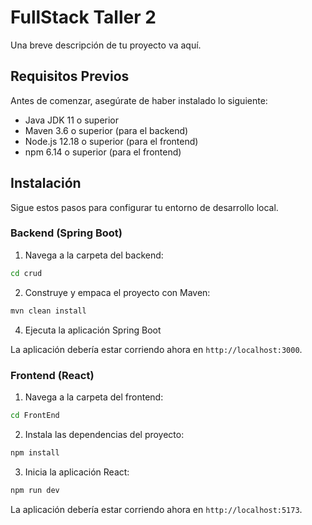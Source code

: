 # FullStack Taller 2

Una breve descripción de tu proyecto va aquí.

## Requisitos Previos

Antes de comenzar, asegúrate de haber instalado lo siguiente:
- Java JDK 11 o superior
- Maven 3.6 o superior (para el backend)
- Node.js 12.18 o superior (para el frontend)
- npm 6.14 o superior (para el frontend)

## Instalación

Sigue estos pasos para configurar tu entorno de desarrollo local.

### Backend (Spring Boot)

1. Navega a la carpeta del backend:
```bash
cd crud
```
2. Construye y empaca el proyecto con Maven:
```bash
mvn clean install
```

4. Ejecuta la aplicación Spring Boot

La aplicación debería estar corriendo ahora en `http://localhost:3000`.

### Frontend (React)

1. Navega a la carpeta del frontend:
```bash
cd FrontEnd
```

2. Instala las dependencias del proyecto:
```bash
npm install
```

3. Inicia la aplicación React:
```bash
npm run dev
```
La aplicación debería estar corriendo ahora en `http://localhost:5173`.
